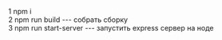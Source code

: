 1 npm i <br>
2 npm run build  --- собрать сборку<br> 
3 npm run start-server --- запустить express сервер на ноде<br> 

